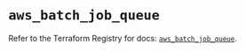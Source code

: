 # `aws_batch_job_queue`

Refer to the Terraform Registry for docs: [`aws_batch_job_queue`](https://registry.terraform.io/providers/hashicorp/aws/5.59.0/docs/resources/batch_job_queue).
